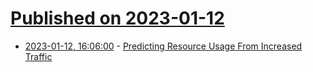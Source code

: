 # [Published on 2023-01-12](index.md)

* [2023-01-12, 16:06:00](https://lobste.rs/s/9k6gof/predicting_resource_usage_from) - [Predicting Resource Usage From Increased Traffic](https://two-wrongs.com/predicting-resource-usage-from-increased-traffic)
